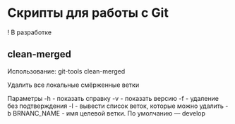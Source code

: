 # Скрипты для работы с Git

! В разработке

## clean-merged

Использование: 
	git-tools clean-merged <params>

Удалить все локальные смёрженные ветки

Параметры
-h - показать справку
-v - показать версию
-f - удаление без подтверждения
-l - вывести список веток, которые можно удалить
-b BRNANC_NAME - имя целевой ветки. По умолчанию — develop
